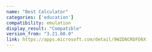 ```yaml
---
name: "Best Calculator"
categories: ['education']
compatibility: emulation
display_result: "Compatible"
version_from: "3.21.60.0"
link: https://apps.microsoft.com/detail/9WZDNCRDFD6X
---
```

